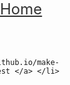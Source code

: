<html>
  <body>
    <div style="width:100;position:absolute;top:0px;float:left;left:0px;right:0px;height:5vh;">
    <div> <a href="shehabmuhammad.github.io" style="font-size:24px;color:#333;">
      Home
      </a>      
      <ol style="float:right;display:inline;height:5vh;padding:5px;">
      <li>  <a style="display:inline;" href="https://shehabmuhammad.github.io/Game-Of-Cards/Game-Of-Cards.html"> Game Of Cards </a>  </li>

     <li>  <a href="https://shehabmuhammad.github.io/make-a-test/test-me.html"> make a test </a> </li>
   
      </ol>
      
      </div>
    </div>
      
    <h1>Welcome</h1>
    
  </body>
  </html>
